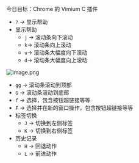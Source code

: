 今日目标：Chrome 的 Vimium C 插件

- `?` -> 显示帮助
- 显示帮助
   - `j` -> 滚动条向下滚动
   - `k`-> 滚动条向上滚动
   - `u`-> 滚动条大幅度向下滚动
   - `d`-> 滚动条大幅度向上滚动

![image.png](https://cdn.nlark.com/yuque/0/2022/png/160765/1659869835136-eeefe725-72a8-4f8d-bc6d-9442eaf93610.png#clientId=ua2326446-f68f-4&crop=0&crop=0&crop=1&crop=1&from=paste&height=641&id=u7aff4c21&margin=%5Bobject%20Object%5D&name=image.png&originHeight=1282&originWidth=1334&originalType=binary&ratio=1&rotation=0&showTitle=false&size=1006247&status=done&style=none&taskId=u678229e2-1759-4482-b58a-df6171bab5a&title=&width=667)

- `gg` -> 滚动条滚动到顶部
- `G` -> 滚动条滚动到底部
- `f` -> 选择，包含按钮超链接等等
- `F` -> 选择并在新的窗口操作，包含按钮超链接等等
- 标签切换
   - `J` -> 切换到左侧标签
   - `K` -> 切换到右侧标签
- 历史记录
   - `H` -> 回退动作
   - `L` -> 前进动作
